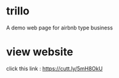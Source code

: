 # trillo
A demo web page for airbnb type business

# view website

click this link : https://cutt.ly/5mH8OkU
